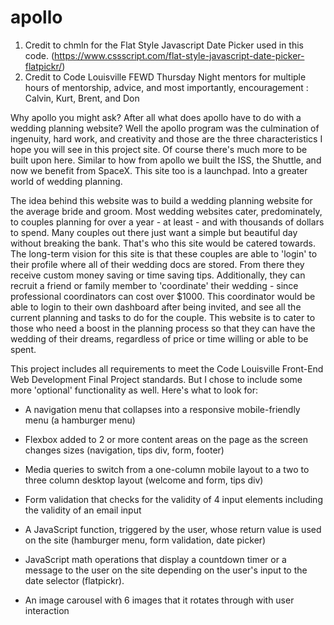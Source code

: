 # apollo

<!-- Credit to Give -->
1. Credit to chmln for the Flat Style Javascript Date Picker used in this code. (https://www.cssscript.com/flat-style-javascript-date-picker-flatpickr/)
2. Credit to Code Louisville FEWD Thursday Night mentors for multiple hours of mentorship, advice, and most importantly, encouragement : Calvin, Kurt, Brent, and Don

<!-- Why did I choose the name 'apollo' for this project? -->
Why apollo you might ask? After all what does apollo have to do with a wedding planning website? Well the apollo program was the culmination of ingenuity, hard work, and creativity and those are the three characteristics I hope you will see in this project site. Of course there's much more to be built upon here. Similar to how from apollo we built the ISS, the Shuttle, and now we benefit from SpaceX. This site too is a launchpad. Into a greater world of wedding planning. 

<!-- What is a Buschel and A Peck? -->
The idea behind this website was to build a wedding planning website for the average bride and groom. Most wedding websites cater, predominately, to couples planning for over a year - at least - and with thousands of dollars to spend. Many couples out there just want a simple but beautiful day without breaking the bank. That's who this site would be catered towards. The long-term vision for this site is that these couples are able to 'login' to their profile where all of their wedding docs are stored. From there they receive custom money saving or time saving tips. Additionally, they can recruit a friend or family member to 'coordinate' their wedding - since professional coordinators can cost over $1000. This coordinator would be able to login to their own dashboard after being invited, and see all the current planning and tasks to do for the couple. This website is to cater to those who need a boost in the planning process so that they can have the wedding of their dreams, regardless of price or time willing or able to be spent.

<!-- What to expect and what to look for -->
This project includes all requirements to meet the Code Louisville Front-End Web Development Final Project standards. But I chose to include some more 'optional' functionality as well. Here's what to look for: 

- A navigation menu that collapses into a responsive mobile-friendly menu (a hamburger menu)

- Flexbox added to 2 or more content areas on the page as the screen changes sizes (navigation, tips div, form, footer)

- Media queries to switch from a one-column mobile layout to a two to three column desktop layout (welcome and form, tips div)

- Form validation that checks for the validity of 4 input elements including the validity of an email input

- A JavaScript function, triggered by the user, whose return value is used on the site (hamburger menu, form validation, date picker)

- JavaScript math operations that display a countdown timer or a message to the user on the site depending on the user's input to the date selector (flatpickr).

- An image carousel with 6 images that it rotates through with user interaction

